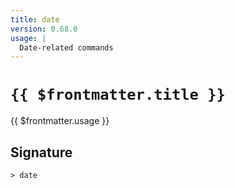 ```yaml
---
title: date
version: 0.68.0
usage: |
  Date-related commands
---
```


# <code>{{ $frontmatter.title }}</code>

<div style='white-space: pre-wrap;'>{{ $frontmatter.usage }}</div>

## Signature

```> date ```
